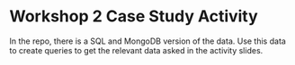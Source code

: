 # Workshop 2 Case Study Activity

In the repo, there is a SQL and MongoDB version of the data. Use this data to create queries to get the relevant data asked in the activity slides.
